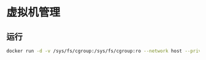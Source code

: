 # 虚拟机管理
## 运行
```bash
docker run -d -v /sys/fs/cgroup:/sys/fs/cgroup:ro --network host --privileged fanjunwei/libvirt
```
